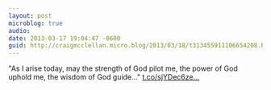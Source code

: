 ```yaml
---
layout: post
microblog: true
audio: 
date: 2013-03-17 19:04:47 -0600
guid: http://craigmcclellan.micro.blog/2013/03/18/t313455911106654208.html
---
```

"As I arise today, may the strength of God pilot me, the power of God uphold me, the wisdom of God guide..." [t.co/sjYDec6ze...](http://t.co/sjYDec6zew)
